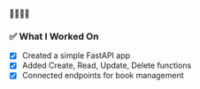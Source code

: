 📅📅📅📅

### ✅ What I Worked On
- [x] Created a simple FastAPI app
- [x] Added Create, Read, Update, Delete functions
- [x] Connected endpoints for book management
